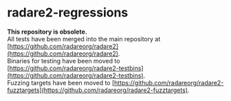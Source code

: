 radare2-regressions
===================

**This repository is obsolete.**  
All tests have been merged into the main repository at [https://github.com/radareorg/radare2](https://github.com/radareorg/radare2).  
Binaries for testing have been moved to [https://github.com/radareorg/radare2-testbins](https://github.com/radareorg/radare2-testbins).  
Fuzzing targets have been moved to [https://github.com/radareorg/radare2-fuzztargets](https://github.com/radareorg/radare2-fuzztargets).

